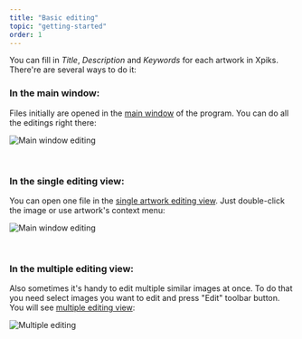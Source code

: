 ```yaml
---
title: "Basic editing"
topic: "getting-started"
order: 1
---
```


You can fill in _Title_, _Description_ and _Keywords_ for each artwork in Xpiks. There're are several ways to do it:

<h3>In the main window:</h3>

Files initially are opened in the <a href="{{site.url}}/tutorials/interface-mainview/">main window</a> of the program. You can do all the editings right there:

<p>
  <img alt="Main window editing" src="{{site.url}}/images/tutorials/getting-started/main-view-editing.gif" class="small-12 large-12" />
</p>

<br />

<h3>In the single editing view:</h3>

You can open one file in the <a href="{{site.url}}/tutorials/interface-single-view/">single artwork editing view</a>. Just double-click the image or use artwork's context menu:

<p>
  <img alt="Main window editing" src="{{site.url}}/images/tutorials/getting-started/single-view-editing.gif" class="small-12 large-12" />
</p>

<br />

<h3>In the multiple editing view:</h3>

Also sometimes it's handy to edit multiple similar images at once. To do that you need select images you want to edit and press "Edit" toolbar button. You will see <a href="{{site.url}}/tutorials/interface-multiple-view/">multiple editing view</a>:

<p>
  <img alt="Multiple editing" src="{{site.url}}/images/tutorials/getting-started/multiple-view-editing.gif" class="small-12 large-12" />
</p>